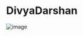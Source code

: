 # DivyaDarshan 

![image](https://github.com/user-attachments/assets/5073ec4a-18f1-4264-9e27-7d7e6918b9e0)
